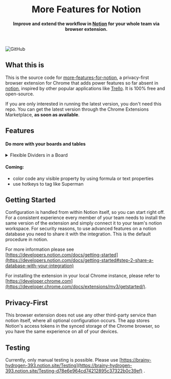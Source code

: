 <div align="center">
	<h1>More Features for Notion</h1>
	<p>
		<b>Improve and extend the workflow in <a href="https://www.notion.so">Notion</a> for your whole team via browser extension.</b>
	</p>
	<br>
</div>

![GitHub](https://img.shields.io/github/license/Kulesko/more-features-for-notion)


## What this is

This is the source code for [more-features-for-notion](https://github.com/kulesko/more-features-for-notion), a
privacy-first browser extension for Chrome that adds power features so far absent in [notion](https://www.notion.so/),
inspired by other popular applications like [Trello](https://trello.com/). It is 100% free and open-source.

If you are only interested in running the latest version, you don't need this repo. You can get the latest version
through the Chrome Extensions Marketplace, **as soon as available**.

## Features
#### Do more with your boards and tables
<details>
  <summary>Flexible Dividers in a Board</summary>
  <p>
  Prepend "==" to the name of a card in a board column and it will be rendered as a divider. Use this for instance to give more structure to your Kanban boards. Inspired by Trello.
  </p>
</details>

#### Coming:
- color code any visible property by using formula or text properties
- use hotkeys to tag like Superman

## Getting Started

Configuration is handled from within Notion itself, so you can start right off. For a consistent experience every member
of your team needs to install the same version of the extension and simply connect it to your team's notion workspace.
For security reasons, to use advanced features on a notion database you need to share it with the integration. This is
the default procedure in notion.

For more information please
see [https://developers.notion.com/docs/getting-started](https://developers.notion.com/docs/getting-started#step-2-share-a-database-with-your-integration)

For installing the extension in your local Chrome instance,
please refer to [https://developer.chrome.com](https://developer.chrome.com/docs/extensions/mv3/getstarted/).

## Privacy-First

This browser extension does not use any other third-party service than notion itself, where all optional configuration
occurs.
The app stores Notion's access tokens in the synced storage of the Chrome browser, so you have the same experience on
all of your devices.

## Testing

Currently, only manual testing is possible. Please
use [https://brainy-hydrogen-393.notion.site/Testing](https://brainy-hydrogen-393.notion.site/Testing-d78e6e964cd74212895c37322b0c39ef)
.
